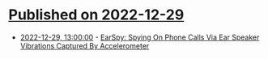 # [Published on 2022-12-29](index.md)

* [2022-12-29, 13:00:00](https://it.slashdot.org/story/22/12/29/001231/earspy-spying-on-phone-calls-via-ear-speaker-vibrations-captured-by-accelerometer?utm_source=rss1.0mainlinkanon&utm_medium=feed) - [EarSpy: Spying On Phone Calls Via Ear Speaker Vibrations Captured By Accelerometer](https://it.slashdot.org/story/22/12/29/001231/earspy-spying-on-phone-calls-via-ear-speaker-vibrations-captured-by-accelerometer?utm_source=rss1.0mainlinkanon&utm_medium=feed)
